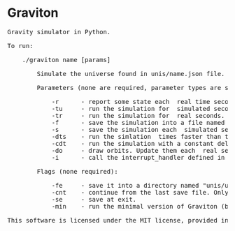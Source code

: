 Graviton
========

<pre>
Gravity simulator in Python.

To run:

    ./graviton name [params]

        Simulate the universe found in unis/name.json file.

        Parameters (none are required, parameter types are specified in angle brackets, all of these override settings.ini):

            -r      - report some state each <float> real time seconds seconds.
            -tu     - run the simulation for <float> simulated seconds.
            -tr     - run the simulation for <float> real seconds.
            -f      - save the simulation into a file named "unis/<string>.json" - recommended so the original doesn't get overwritten'!
            -s      - save the simulation each <float> simulated seconds (best used with "-f alternative_name").
            -dts    - run the simlation <float> times faster than the real universe (-dts 2 makes the planets travel two times faster, for example).
            -cdt    - run the simulation with a constant delta-time of <float> (in seconds, overrides -dts).
            -do     - draw orbits. Update them each <float> real seconds and keep them in memory for <float> real seconds.
            -i      - call the interrupt_handler defined in userdata/user.py each <float> simulated seconds.

        Flags (none required):

            -fe     - save it into a directory named "unis/uni_name/[at date].json" - recommended, overwrites -f.
            -cnt    - continue from the last save file. Only use if -fe has been used previously with the uni, otherwise just load the uni again from the original file and it will continue.
            -se     - save at exit.
            -min    - run the minimal version of Graviton (best used in conjunction with -cdt <float> for accurate measurements).

This software is licensed under the MIT license, provided in the doc/LICENSE.txt file.
</pre>
